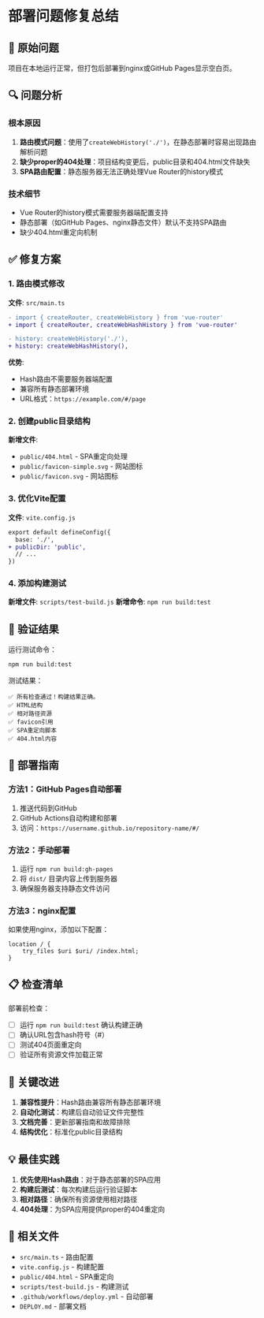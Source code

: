 # 部署问题修复总结

## 🐛 原始问题
项目在本地运行正常，但打包后部署到nginx或GitHub Pages显示空白页。

## 🔍 问题分析

### 根本原因
1. **路由模式问题**：使用了`createWebHistory('./')`，在静态部署时容易出现路由解析问题
2. **缺少proper的404处理**：项目结构变更后，public目录和404.html文件缺失
3. **SPA路由配置**：静态服务器无法正确处理Vue Router的history模式

### 技术细节
- Vue Router的history模式需要服务器端配置支持
- 静态部署（如GitHub Pages、nginx静态文件）默认不支持SPA路由
- 缺少404.html重定向机制

## ✅ 修复方案

### 1. 路由模式修改
**文件**: `src/main.ts`
```diff
- import { createRouter, createWebHistory } from 'vue-router'
+ import { createRouter, createWebHashHistory } from 'vue-router'

- history: createWebHistory('./'),
+ history: createWebHashHistory(),
```

**优势**:
- Hash路由不需要服务器端配置
- 兼容所有静态部署环境
- URL格式：`https://example.com/#/page`

### 2. 创建public目录结构
**新增文件**:
- `public/404.html` - SPA重定向处理
- `public/favicon-simple.svg` - 网站图标
- `public/favicon.svg` - 网站图标

### 3. 优化Vite配置
**文件**: `vite.config.js`
```diff
export default defineConfig({
  base: './',
+ publicDir: 'public',
  // ...
})
```

### 4. 添加构建测试
**新增文件**: `scripts/test-build.js`
**新增命令**: `npm run build:test`

## 🧪 验证结果

运行测试命令：
```bash
npm run build:test
```

测试结果：
```
✅ 所有检查通过！构建结果正确。
✅ HTML结构
✅ 相对路径资源  
✅ favicon引用
✅ SPA重定向脚本
✅ 404.html内容
```

## 🚀 部署指南

### 方法1：GitHub Pages自动部署
1. 推送代码到GitHub
2. GitHub Actions自动构建和部署
3. 访问：`https://username.github.io/repository-name/#/`

### 方法2：手动部署
1. 运行 `npm run build:gh-pages`
2. 将 `dist/` 目录内容上传到服务器
3. 确保服务器支持静态文件访问

### 方法3：nginx配置
如果使用nginx，添加以下配置：
```nginx
location / {
    try_files $uri $uri/ /index.html;
}
```

## 📋 检查清单

部署前检查：
- [ ] 运行 `npm run build:test` 确认构建正确
- [ ] 确认URL包含hash符号（#）
- [ ] 测试404页面重定向
- [ ] 验证所有资源文件加载正常

## 🎯 关键改进

1. **兼容性提升**：Hash路由兼容所有静态部署环境
2. **自动化测试**：构建后自动验证文件完整性
3. **文档完善**：更新部署指南和故障排除
4. **结构优化**：标准化public目录结构

## 💡 最佳实践

1. **优先使用Hash路由**：对于静态部署的SPA应用
2. **构建后测试**：每次构建后运行验证脚本
3. **相对路径**：确保所有资源使用相对路径
4. **404处理**：为SPA应用提供proper的404重定向

## 🔗 相关文件

- `src/main.ts` - 路由配置
- `vite.config.js` - 构建配置  
- `public/404.html` - SPA重定向
- `scripts/test-build.js` - 构建测试
- `.github/workflows/deploy.yml` - 自动部署
- `DEPLOY.md` - 部署文档
